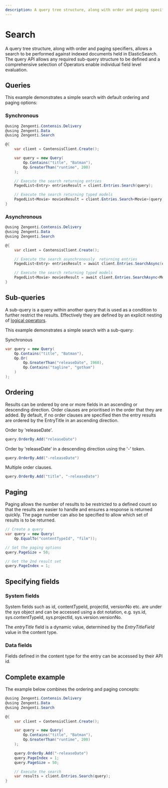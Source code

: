 ```yaml
---
description: A query tree structure, along with order and paging specifiers, allows a search to be performed against indexed documents held in ElasticSearch. 
---
```

# Search

A query tree structure, along with order and paging specifiers, allows a search to be performed against indexed documents held in ElasticSearch. The query API allows any required sub-query structure to be defined and a comprehensive selection of Operators enable individual field level evaluation.

## Queries

This example demonstrates a simple search with default ordering and paging options:

### Synchronous

```cs
@using Zengenti.Contensis.Delivery
@using Zengenti.Data
@using Zengenti.Search

@{
    var client = ContensisClient.Create();

    var query = new Query(
        Op.Contains("title", "Batman"),
        Op.GreaterThan("runtime", 200)
    );

    // Execute the search returning entries
    PagedList<Entry> entriesResult = client.Entries.Search(query);

    // Execute the search returning typed models
    PagedList<Movie> moviesResult = client.Entries.Search<Movie>(query);
}
```

### Asynchronous

```cs
@using Zengenti.Contensis.Delivery
@using Zengenti.Data
@using Zengenti.Search

@{
    var client = ContensisClient.Create();

    // Execute the search asynchronously  returning entries
    PagedList<Entry> entriesResult = await client.Entries.SearchAsync(query);

    // Execute the search returning typed models
    PagedList<Movie> moviesResult = await client.Entries.SearchAsync<Movie>(query);
}
```

## Sub-queries

A sub-query is a query within another query that is used as a condition to further restrict the results. Effectively they are defined by an explicit nesting of [logical operators](query-operators.md#logical-operators).

This example demonstrates a simple search with a sub-query:

Synchronous

```cs
var query = new Query(
    Op.Contains("title", "Batman"),
    Op.Or(
        Op.GreaterThan("releaseDate", 1960),
        Op.Contains("tagline", "gotham")
    )
);
```

## Ordering

Results can be ordered by one or more fields in an ascending or descending direction. Order clauses are prioritised in the order that they are added. By default, if no order clauses are specified then the entry results are ordered by the EntryTitle in an ascending direction.

Order by 'releaseDate'.

```cs
query.OrderBy.Add("releaseDate")
```

Order by 'releaseDate' in a descending direction using the '-' token.

```cs
query.OrderBy.Add("-releaseDate")
```

Multiple order clauses.

```cs
query.OrderBy.Add("title", "-releaseDate")
```

## Paging

Paging allows the number of results to be restricted to a defined count so that the results are easier to handle and ensures a response is returned quickly. The page number can also be specified to allow which set of results is to be returned.

```cs
// Create a query
var query = new Query(
    Op.EqualTo("contentTypeId", "film"));

// Set the paging options
query.PageSize = 50;

// Get the 2nd result set
query.PageIndex = 1;
```

## Specifying fields

### System fields

System fields such as id, contentTypeId, projectId, versionNo etc. are under the *sys* object and can be accessed using a dot notation, e.g. sys.id, sys.contentTypeId, sys.projectId, sys.version.versionNo.

The *entryTitle* field is a dynamic value, determined by the *EntryTitleField* value in the content type.

### Data fields

Fields defined in the content type for the entry can be accessed by their API id.

## Complete example

The example below combines the ordering and paging concepts:

```cs
@using Zengenti.Contensis.Delivery
@using Zengenti.Data
@using Zengenti.Search

@{
    var client = ContensisClient.Create();

    var query = new Query(
        Op.Contains("title", "Batman"),
        Op.GreaterThan("runtime", 200)
    );

    query.OrderBy.Add("-releaseDate")
    query.PageIndex = 1;
    query.PageSize = 50;

    // Execute the search
    var results = client.Entries.Search(query);
}
```
